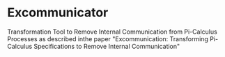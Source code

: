 # Excommunicator
Transformation Tool to Remove Internal Communication from Pi-Calculus Processes as described inthe paper "Excommunication: Transforming Pi-Calculus Specifications to Remove Internal Communication"
